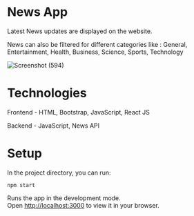 # News App

Latest News updates are displayed on the website.

News can also be filtered for different categories like : General, Entertainment, Health, Business, Science, Sports, Technology

![Screenshot (594)](https://github.com/yashi-15/NewsApp/assets/132138302/e67c8073-c938-4ae8-b3c6-220471a774db)

# Technologies
Frontend - HTML, Bootstrap, JavaScript, React JS

Backend - JavaScript, News API

# Setup

In the project directory, you can run:

`npm start`

Runs the app in the development mode.\
Open [http://localhost:3000](http://localhost:3000) to view it in your browser.


